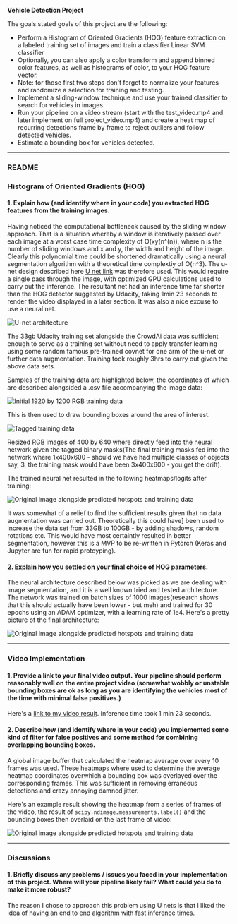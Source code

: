 **Vehicle Detection Project**

The goals stated goals of this project are the following:

* Perform a Histogram of Oriented Gradients (HOG) feature extraction on a labeled training set of images and train a classifier Linear SVM classifier
* Optionally, you can also apply a color transform and append binned color features, as well as histograms of color, to your HOG feature vector. 
* Note: for those first two steps don't forget to normalize your features and randomize a selection for training and testing.
* Implement a sliding-window technique and use your trained classifier to search for vehicles in images.
* Run your pipeline on a video stream (start with the test_video.mp4 and later implement on full project_video.mp4) and create a heat map of recurring detections frame by frame to reject outliers and follow detected vehicles.
* Estimate a bounding box for vehicles detected.

[//]: # (Image References)
[image1]: ./report_images/u-net-architecture.png
[image2]: ./report_images/training_data.png
[image3]: ./report_images/more_training_data2.png
[image4]: ./report_images/Predictions.png
[image5]: ./report_images/Network_Architecture.png
[image6]: ./report_images/last_frame.png
[image7]: ./examples/output_bboxes.png
[video1]: ./project_video.mp4

---
### README
### Histogram of Oriented Gradients (HOG)

#### 1. Explain how (and identify where in your code) you extracted HOG features from the training images.

Having noticed the computational bottleneck caused by the sliding window approach. That is a situation whereby a window is iteratively passed
over each image at a worst case time complexity of O(xy(n^(n)), where n is the number of sliding windows and x and y, the width and height of the image.
Clearly this polynomial time could be shortened dramatically using a neural segmentation algorithm with a theoretical time complextiy of O(n^3). 
The u-net design described here [U net link](http://lmb.informatik.uni-freiburg.de/people/ronneber/u-net/) was therefore used. This would require
a single pass through the image, with optimized GPU calculations used to carry out the inference.
The resultant net had an inference time far shorter than the HOG detector suggested by Udacity, taking 1min 23
seconds to render the video displayed in a later section. It was also a nice excuse to use a neural net.
 
![U-net architecture][image1]

The 33gb Udacity training set alongside the CrowdAi data was sufficient enough to serve as a training set without need
to apply transfer learning using some random famous pre-trained covnet for one arm of the u-net or further data augmentation. 
Training took roughly 3hrs to carry out given the above data sets.

Samples of the training data are highlighted below, the coordinates of which are described alongsided a .csv file 
accompanying the image data:

![Initial 1920 by 1200 RGB training data][image2]

This is then used to draw bounding boxes around the area of interest.

![Tagged training data][image3]

Resized RGB images of 400 by 640 where directly feed into the neural network given the tagged binary masks(The final training masks fed into the network where 1x400x600 - should we have had multiple classes of objects
say, 3, the training mask would have been 3x400x600 - you get the drift).


The trained neural net resulted in the following heatmaps/logits after training:

![Original image alongside predicted hotspots and training data][image4]

It was somewhat of a relief to find  the sufficient results given that no data augmentation was carried out. Theoretically this could have]
been used to increase the data set from 33GB to 100GB - by adding shadows, random rotations etc. 
This would have most certaintly resulted in better segmentation, however this is
a MVP to be re-written in Pytorch (Keras and Jupyter are fun for rapid protoyping).

#### 2. Explain how you settled on your final choice of HOG parameters.

The neural architecture described below was picked as we are dealing with image segmentation, and it is a well known tried and tested architecture. 
The network was trained on batch sizes of 1000 images(research shows that this should actually have been lower - but meh) 
and trained for 30 epochs using an ADAM optimizer, with a learning rate of 1e4. Here's a pretty picture of the final architecture:

![Original image alongside predicted hotspots and training data][image5]

---

### Video Implementation

#### 1. Provide a link to your final video output.  Your pipeline should perform reasonably well on the entire project video (somewhat wobbly or unstable bounding boxes are ok as long as you are identifying the vehicles most of the time with minimal false positives.)
Here's a [link to my video result](./project_video_output.mp4). Inference time took 1 min 23 seconds.


#### 2. Describe how (and identify where in your code) you implemented some kind of filter for false positives and some method for combining overlapping bounding boxes.

A global image buffer that calculated the heatmap average over every 10 frames was used. These heatmaps where used to determine the average heatmap coordinates overwhich a bounding box was overlayed over the corresponding frames. 
This was sufficient in removing erraneous detections and crazy annoying damned jitter.

Here's an example result showing the heatmap from a series of frames of the video, the result of `scipy.ndimage.measurements.label()` and the bounding boxes then overlaid on the last frame of video:

![Original image alongside predicted hotspots and training data][image6]

---

### Discussions

#### 1. Briefly discuss any problems / issues you faced in your implementation of this project.  Where will your pipeline likely fail?  What could you do to make it more robust?

The reason I chose to approach this problem using U nets is that I liked the idea of having an end to end algorithm with fast inference times. 

